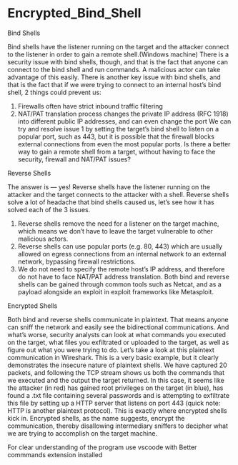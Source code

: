 # Encrypted_Bind_Shell

Bind Shells

Bind shells have the listener running on the target and the attacker connect to the listener in order to gain a remote shell.(Windows machine)
There is a security issue with bind shells, though, and that is the fact that anyone can connect to the bind shell and run commands. A malicious actor can take advantage of this easily.
There is another key issue with bind shells, and that is the fact that if we were trying to connect to an internal host’s bind shell, 2 things could prevent us:
1. Firewalls often have strict inbound traffic filtering
2. NAT/PAT translation process changes the private IP address (RFC 1918) into different public IP addresses, and can even change the port
We can try and resolve issue 1 by setting the target’s bind shell to listen on a popular port, such as 443, but it is possible that the firewall blocks external connections from even the most popular ports. Is there a better way to gain a remote shell from a target, without having to face the security, firewall and NAT/PAT issues?

Reverse Shells

The answer is — yes!
Reverse shells have the listener running on the attacker and the target connects to the attacker with a shell.
Reverse shells solve a lot of headache that bind shells caused us, let’s see how it has solved each of the 3 issues.
1. Reverse shells remove the need for a listener on the target machine, which means we don’t have to leave the target vulnerable to other malicious actors.
2. Reverse shells can use popular ports (e.g. 80, 443) which are usually allowed on egress connections from an internal network to an external network, bypassing firewall restrictions.
3. We do not need to specify the remote host’s IP address, and therefore do not have to face NAT/PAT address translation.
Both bind and reverse shells can be gained through common tools such as Netcat, and as a payload alongside an exploit in exploit frameworks like Metasploit.

Encrypted Shells

Both bind and reverse shells communicate in plaintext. That means anyone can sniff the network and easily see the bidirectional communications. And what’s worse, security analysts can look at what commands you executed on the target, what files you exfiltrated or uploaded to the target, as well as figure out what you were trying to do.
Let’s take a look at this plaintext communication in Wireshark.
This is a very basic example, but it clearly demonstrates the insecure nature of plaintext shells. We have captured 20 packets, and following the TCP stream shows us both the commands that we executed and the output the target returned. In this case, it seems like the attacker (in red) has gained root privileges on the target (in blue), has found a .txt file containing several passwords and is attempting to exfiltrate this file by setting up a HTTP server that listens on port 443 (quick note: HTTP is another plaintext protocol).
This is exactly where encrypted shells kick in. Encrypted shells, as the name suggests, encrypt the communication, thereby disallowing intermediary sniffers to decipher what we are trying to accomplish on the target machine.


For clear understanding of the program use vscoode with Better commmands extension installed
